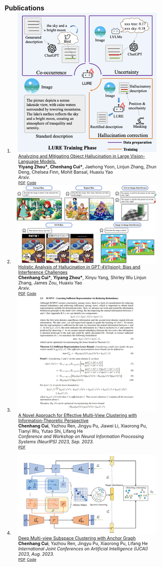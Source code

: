 <h2 id="publications" style="margin: 2px 0px -15px;">Publications</h2>

<div class="publications">
<ol class="bibliography">
<li>
<div class="pub-row">

  <div class="col-sm-3 abbr" style="position: relative;padding-right: 15px;padding-left: 15px;">
 <img src="assets/img/ICLR.png" class="teaser img-fluid z-depth-1">
<!--    <abbr class="badge">arXiv</abbr> -->
  </div>

  <div class="col-sm-9" style="position: relative;padding-right: 15px;padding-left: 20px;">
       <div class="title"><a href="https://arxiv.org/pdf/2310.00754.pdf">  Analyzing and Mitigating Object Hallucination in Large Vision-Language Models.</a></div>
 <div class="author"><strong> Yiyang Zhou*</strong>, <strong>Chenhang Cui*</strong>, Jaehong Yoon, Linjun Zhang, Zhun Deng, Chelsea Finn, Mohit Bansal, Huaxiu Yao</div>
     <div class="periodical"><em> Arxiv. </em></div> 
    <div class="links">
      <a href="https://arxiv.org/pdf/2310.00754.pdf" class="btn btn-sm z-depth-0" role="button" target="_blank" style="font-size:12px;">PDF</a>
      <a href="https://github.com/YiyangZhou/LURE" class="btn btn-sm z-depth-0" role="button" target="_blank" style="font-size:12px;">Code</a>
<!--       <a href="https://github.com/Hanchao-Zhang/K-Tensors" class="btn btn-sm z-depth-0" role="button" target="_blank" style="font-size:12px;">Code</a>
      <a href="https://dblp.uni-trier.de/rec/conf/cvpr/LiuSLSS20.html?view=bibtex" class="btn btn-sm z-depth-0" role="button" target="_blank" style="font-size:12px;">BibTex</a> -->
<!--       <strong><i style="color:#7b5aa6">arXiv.org</i></strong>  <div class="periodical"><em> International Joint Conferences on Artificial Intelligence (IJCAI) 2023, Aug. 2023.</em></div> -->
    </div>
  </div>
</div>
</li>


<li>
<div class="pub-row">

  <div class="col-sm-3 abbr" style="position: relative;padding-right: 15px;padding-left: 15px;">
 <img src="assets/img/main_case.png" class="teaser img-fluid z-depth-1">
<!--    <abbr class="badge">arXiv</abbr> -->
  </div>

  <div class="col-sm-9" style="position: relative;padding-right: 15px;padding-left: 20px;">
    <div class="title"><a href="https://arxiv.org/pdf/2311.03287.pdf"> Holistic Analysis of Hallucination in GPT-4V(ision): Bias and Interference Challenges </a></div>
    <div class="author"> <strong>Chenhang Cui*</strong>, <strong>Yiyang Zhou*</strong>, Xinyu Yang, Shirley Wu Linjun Zhang, James Zou, Huaxiu Yao</div>
    <div class="periodical"><em> Arxiv.</em></div>
    <div class="links">
      <a href="https://arxiv.org/pdf/2311.03287.pdf" class="btn btn-sm z-depth-0" role="button" target="_blank" style="font-size:12px;">PDF</a>
      <a href="https://github.com/gzcch/Bingo" class="btn btn-sm z-depth-0" role="button" target="_blank" style="font-size:12px;">Code</a>
    </div>
  </div>
</div>
</li>





<li>
<div class="pub-row">

  <div class="col-sm-3 abbr" style="position: relative;padding-right: 15px;padding-left: 15px;">
  <img src="assets/img/NIPS_2023.png" class="teaser img-fluid z-depth-1">

<!--     <abbr class="badge">arXiv</abbr> -->
  </div>

  <div class="col-sm-9" style="position: relative;padding-right: 15px;padding-left: 20px;">
    <div class="title"><a href="https://arxiv.org/pdf/2309.13989.pdf"> A Novel Approach for Effective Multi-View Clustering with Information-Theoretic Perspective</a></div>
    <div class="author"><strong>Chenhang Cui</strong>, Yazhou Ren, Jingyu Pu, Jiawei Li, Xiaorong Pu, Tianyi Wu,  Yutao Shi, Lifang He</div>
    <div class="periodical"><em> Conference and Workshop on Neural Information Processing Systems (NeurIPS) 2023, Sep. 2023.</em></div>
    <div class="links">
      <a href="https://arxiv.org/pdf/2309.13989.pdf" class="btn btn-sm z-depth-0" role="button" target="_blank" style="font-size:12px;">PDF</a>
<!--       <a href="https://github.com/Hanchao-Zhang/K-Tensors" class="btn btn-sm z-depth-0" role="button" target="_blank" style="font-size:12px;">Code</a>
      <a href="https://dblp.uni-trier.de/rec/conf/cvpr/LiuSLSS20.html?view=bibtex" class="btn btn-sm z-depth-0" role="button" target="_blank" style="font-size:12px;">BibTex</a> -->
<!--       <strong><i style="color:#7b5aa6">arXiv.org</i></strong> -->
    </div>
  </div>
</div>
</li>
<br>

<li>
<div class="pub-row">

  <div class="col-sm-3 abbr" style="position: relative;padding-right: 15px;padding-left: 15px;">
 <img src="assets/img/IJCAI23_0.png" class="teaser img-fluid z-depth-1">
<!--    <abbr class="badge">arXiv</abbr> -->
  </div>

  <div class="col-sm-9" style="position: relative;padding-right: 15px;padding-left: 20px;">
    <div class="title"><a href="https://www.ijcai.org/proceedings/2023/0398.pdf"> Deep Multi-view Subspace Clustering with Anchor Graph</a></div>
    <div class="author"><strong>Chenhang Cui</strong>, Yazhou Ren, Jingyu Pu, Xiaorong Pu, Lifang He</div>
    <div class="periodical"><em> International Joint Conferences on Artificial Intelligence (IJCAI) 2023, Aug. 2023.</em></div>
    <div class="links">
      <a href="https://www.ijcai.org/proceedings/2023/0398.pdf" class="btn btn-sm z-depth-0" role="button" target="_blank" style="font-size:12px;">PDF</a>
      <a href="https://github.com/gzcch/DMCAG" class="btn btn-sm z-depth-0" role="button" target="_blank" style="font-size:12px;">Code</a>
<!--       <a href="https://github.com/Hanchao-Zhang/K-Tensors" class="btn btn-sm z-depth-0" role="button" target="_blank" style="font-size:12px;">Code</a>
      <a href="https://dblp.uni-trier.de/rec/conf/cvpr/LiuSLSS20.html?view=bibtex" class="btn btn-sm z-depth-0" role="button" target="_blank" style="font-size:12px;">BibTex</a> -->
<!--       <strong><i style="color:#7b5aa6">arXiv.org</i></strong> -->
    </div>
  </div>
</div>
</li>










<br>

</ol>
</div>
